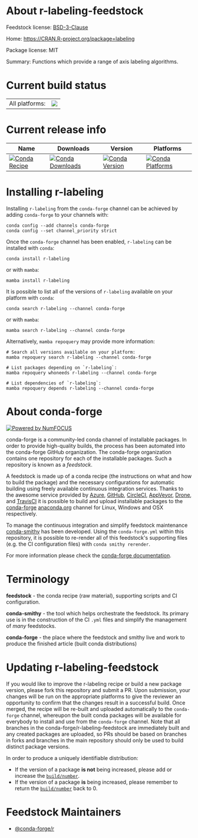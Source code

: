 About r-labeling-feedstock
==========================

Feedstock license: [BSD-3-Clause](https://github.com/conda-forge/r-labeling-feedstock/blob/main/LICENSE.txt)

Home: https://CRAN.R-project.org/package=labeling

Package license: MIT

Summary: Functions which provide a range of axis labeling algorithms.

Current build status
====================


<table><tr><td>All platforms:</td>
    <td>
      <a href="https://dev.azure.com/conda-forge/feedstock-builds/_build/latest?definitionId=1287&branchName=main">
        <img src="https://dev.azure.com/conda-forge/feedstock-builds/_apis/build/status/r-labeling-feedstock?branchName=main">
      </a>
    </td>
  </tr>
</table>

Current release info
====================

| Name | Downloads | Version | Platforms |
| --- | --- | --- | --- |
| [![Conda Recipe](https://img.shields.io/badge/recipe-r--labeling-green.svg)](https://anaconda.org/conda-forge/r-labeling) | [![Conda Downloads](https://img.shields.io/conda/dn/conda-forge/r-labeling.svg)](https://anaconda.org/conda-forge/r-labeling) | [![Conda Version](https://img.shields.io/conda/vn/conda-forge/r-labeling.svg)](https://anaconda.org/conda-forge/r-labeling) | [![Conda Platforms](https://img.shields.io/conda/pn/conda-forge/r-labeling.svg)](https://anaconda.org/conda-forge/r-labeling) |

Installing r-labeling
=====================

Installing `r-labeling` from the `conda-forge` channel can be achieved by adding `conda-forge` to your channels with:

```
conda config --add channels conda-forge
conda config --set channel_priority strict
```

Once the `conda-forge` channel has been enabled, `r-labeling` can be installed with `conda`:

```
conda install r-labeling
```

or with `mamba`:

```
mamba install r-labeling
```

It is possible to list all of the versions of `r-labeling` available on your platform with `conda`:

```
conda search r-labeling --channel conda-forge
```

or with `mamba`:

```
mamba search r-labeling --channel conda-forge
```

Alternatively, `mamba repoquery` may provide more information:

```
# Search all versions available on your platform:
mamba repoquery search r-labeling --channel conda-forge

# List packages depending on `r-labeling`:
mamba repoquery whoneeds r-labeling --channel conda-forge

# List dependencies of `r-labeling`:
mamba repoquery depends r-labeling --channel conda-forge
```


About conda-forge
=================

[![Powered by
NumFOCUS](https://img.shields.io/badge/powered%20by-NumFOCUS-orange.svg?style=flat&colorA=E1523D&colorB=007D8A)](https://numfocus.org)

conda-forge is a community-led conda channel of installable packages.
In order to provide high-quality builds, the process has been automated into the
conda-forge GitHub organization. The conda-forge organization contains one repository
for each of the installable packages. Such a repository is known as a *feedstock*.

A feedstock is made up of a conda recipe (the instructions on what and how to build
the package) and the necessary configurations for automatic building using freely
available continuous integration services. Thanks to the awesome service provided by
[Azure](https://azure.microsoft.com/en-us/services/devops/), [GitHub](https://github.com/),
[CircleCI](https://circleci.com/), [AppVeyor](https://www.appveyor.com/),
[Drone](https://cloud.drone.io/welcome), and [TravisCI](https://travis-ci.com/)
it is possible to build and upload installable packages to the
[conda-forge](https://anaconda.org/conda-forge) [anaconda.org](https://anaconda.org/)
channel for Linux, Windows and OSX respectively.

To manage the continuous integration and simplify feedstock maintenance
[conda-smithy](https://github.com/conda-forge/conda-smithy) has been developed.
Using the ``conda-forge.yml`` within this repository, it is possible to re-render all of
this feedstock's supporting files (e.g. the CI configuration files) with ``conda smithy rerender``.

For more information please check the [conda-forge documentation](https://conda-forge.org/docs/).

Terminology
===========

**feedstock** - the conda recipe (raw material), supporting scripts and CI configuration.

**conda-smithy** - the tool which helps orchestrate the feedstock.
                   Its primary use is in the construction of the CI ``.yml`` files
                   and simplify the management of *many* feedstocks.

**conda-forge** - the place where the feedstock and smithy live and work to
                  produce the finished article (built conda distributions)


Updating r-labeling-feedstock
=============================

If you would like to improve the r-labeling recipe or build a new
package version, please fork this repository and submit a PR. Upon submission,
your changes will be run on the appropriate platforms to give the reviewer an
opportunity to confirm that the changes result in a successful build. Once
merged, the recipe will be re-built and uploaded automatically to the
`conda-forge` channel, whereupon the built conda packages will be available for
everybody to install and use from the `conda-forge` channel.
Note that all branches in the conda-forge/r-labeling-feedstock are
immediately built and any created packages are uploaded, so PRs should be based
on branches in forks and branches in the main repository should only be used to
build distinct package versions.

In order to produce a uniquely identifiable distribution:
 * If the version of a package **is not** being increased, please add or increase
   the [``build/number``](https://docs.conda.io/projects/conda-build/en/latest/resources/define-metadata.html#build-number-and-string).
 * If the version of a package **is** being increased, please remember to return
   the [``build/number``](https://docs.conda.io/projects/conda-build/en/latest/resources/define-metadata.html#build-number-and-string)
   back to 0.

Feedstock Maintainers
=====================

* [@conda-forge/r](https://github.com/conda-forge/r/)

